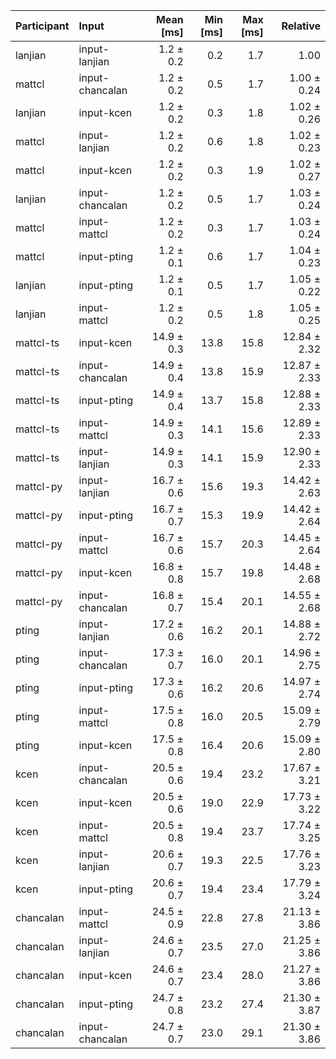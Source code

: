 | Participant | Input | Mean [ms] | Min [ms] | Max [ms] | Relative |
|:---|:---|---:|---:|---:|---:|
| lanjian | input-lanjian | 1.2 ± 0.2 | 0.2 | 1.7 | 1.00 |
| mattcl | input-chancalan | 1.2 ± 0.2 | 0.5 | 1.7 | 1.00 ± 0.24 |
| lanjian | input-kcen | 1.2 ± 0.2 | 0.3 | 1.8 | 1.02 ± 0.26 |
| mattcl | input-lanjian | 1.2 ± 0.2 | 0.6 | 1.8 | 1.02 ± 0.23 |
| mattcl | input-kcen | 1.2 ± 0.2 | 0.3 | 1.9 | 1.02 ± 0.27 |
| lanjian | input-chancalan | 1.2 ± 0.2 | 0.5 | 1.7 | 1.03 ± 0.24 |
| mattcl | input-mattcl | 1.2 ± 0.2 | 0.3 | 1.7 | 1.03 ± 0.24 |
| mattcl | input-pting | 1.2 ± 0.1 | 0.6 | 1.7 | 1.04 ± 0.23 |
| lanjian | input-pting | 1.2 ± 0.1 | 0.5 | 1.7 | 1.05 ± 0.22 |
| lanjian | input-mattcl | 1.2 ± 0.2 | 0.5 | 1.8 | 1.05 ± 0.25 |
| mattcl-ts | input-kcen | 14.9 ± 0.3 | 13.8 | 15.8 | 12.84 ± 2.32 |
| mattcl-ts | input-chancalan | 14.9 ± 0.4 | 13.8 | 15.9 | 12.87 ± 2.33 |
| mattcl-ts | input-pting | 14.9 ± 0.4 | 13.7 | 15.8 | 12.88 ± 2.33 |
| mattcl-ts | input-mattcl | 14.9 ± 0.3 | 14.1 | 15.6 | 12.89 ± 2.33 |
| mattcl-ts | input-lanjian | 14.9 ± 0.3 | 14.1 | 15.9 | 12.90 ± 2.33 |
| mattcl-py | input-lanjian | 16.7 ± 0.6 | 15.6 | 19.3 | 14.42 ± 2.63 |
| mattcl-py | input-pting | 16.7 ± 0.7 | 15.3 | 19.9 | 14.42 ± 2.64 |
| mattcl-py | input-mattcl | 16.7 ± 0.6 | 15.7 | 20.3 | 14.45 ± 2.64 |
| mattcl-py | input-kcen | 16.8 ± 0.8 | 15.7 | 19.8 | 14.48 ± 2.68 |
| mattcl-py | input-chancalan | 16.8 ± 0.7 | 15.4 | 20.1 | 14.55 ± 2.68 |
| pting | input-lanjian | 17.2 ± 0.6 | 16.2 | 20.1 | 14.88 ± 2.72 |
| pting | input-chancalan | 17.3 ± 0.7 | 16.0 | 20.1 | 14.96 ± 2.75 |
| pting | input-pting | 17.3 ± 0.6 | 16.2 | 20.6 | 14.97 ± 2.74 |
| pting | input-mattcl | 17.5 ± 0.8 | 16.0 | 20.5 | 15.09 ± 2.79 |
| pting | input-kcen | 17.5 ± 0.8 | 16.4 | 20.6 | 15.09 ± 2.80 |
| kcen | input-chancalan | 20.5 ± 0.6 | 19.4 | 23.2 | 17.67 ± 3.21 |
| kcen | input-kcen | 20.5 ± 0.6 | 19.0 | 22.9 | 17.73 ± 3.22 |
| kcen | input-mattcl | 20.5 ± 0.8 | 19.4 | 23.7 | 17.74 ± 3.25 |
| kcen | input-lanjian | 20.6 ± 0.7 | 19.3 | 22.5 | 17.76 ± 3.23 |
| kcen | input-pting | 20.6 ± 0.7 | 19.4 | 23.4 | 17.79 ± 3.24 |
| chancalan | input-mattcl | 24.5 ± 0.9 | 22.8 | 27.8 | 21.13 ± 3.86 |
| chancalan | input-lanjian | 24.6 ± 0.7 | 23.5 | 27.0 | 21.25 ± 3.86 |
| chancalan | input-kcen | 24.6 ± 0.7 | 23.4 | 28.0 | 21.27 ± 3.86 |
| chancalan | input-pting | 24.7 ± 0.8 | 23.2 | 27.4 | 21.30 ± 3.87 |
| chancalan | input-chancalan | 24.7 ± 0.7 | 23.0 | 29.1 | 21.30 ± 3.86 |
